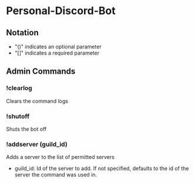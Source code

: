# Personal-Discord-Bot
## Notation
- "()" indicates an optional parameter
- "[]" indicates a required parameter
## Admin Commands
### !clearlog
Clears the command logs
### !shutoff
Shuts the bot off
### !addserver (guild_id)
Adds a server to the list of permitted servers
- guild_id: Id of the server to add. If not specified, defaults to the id of the server the command was used in.